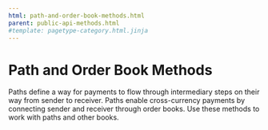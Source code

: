 ```yaml
---
html: path-and-order-book-methods.html
parent: public-api-methods.html
#template: pagetype-category.html.jinja
---
```

# Path and Order Book Methods

Paths define a way for payments to flow through intermediary steps on their way from sender to receiver. Paths enable cross-currency payments by connecting sender and receiver through order books. Use these methods to work with paths and other books.
